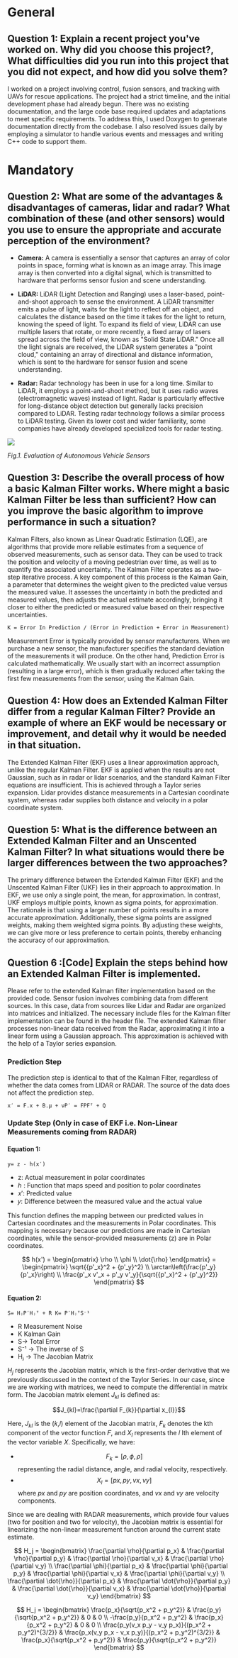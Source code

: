 # General
## Question 1: Explain a recent project you've worked on. Why did you choose this project?, What difficulties did you run into this project that you did not expect, and how did you solve them?

I worked on a project involving control, fusion sensors, and tracking with UAVs for rescue applications. The project had a strict timeline, and the initial development phase had already begun. There was no existing documentation, and the large code base required updates and adaptations to meet specific requirements. To address this, I used Doxygen to generate documentation directly from the codebase. I also resolved issues daily by employing a simulator to handle various events and messages and writing C++ code to support them.

# Mandatory
## Question 2: What are some of the advantages & disadvantages of cameras, lidar and radar? What combination of these (and other sensors) would you use to ensure the appropriate and accurate perception of the environment?

* **Camera:** A camera is essentially a sensor that captures an array of color points in space, forming what is known as an image array. This image array is then converted into a digital signal, which is transmitted to hardware that performs sensor fusion and scene understanding.

* **LiDAR:** LiDAR (Light Detection and Ranging) uses a laser-based, point-and-shoot approach to sense the environment. A LiDAR transmitter emits a pulse of light, waits for the light to reflect off an object, and calculates the distance based on the time it takes for the light to return, knowing the speed of light. To expand its field of view, LiDAR can use multiple lasers that rotate, or more recently, a fixed array of lasers spread across the field of view, known as "Solid State LiDAR." Once all the light signals are received, the LiDAR system generates a "point cloud," containing an array of directional and distance information, which is sent to the hardware for sensor fusion and scene understanding.

* **Radar:** Radar technology has been in use for a long time. Similar to LiDAR, it employs a point-and-shoot method, but it uses radio waves (electromagnetic waves) instead of light. Radar is particularly effective for long-distance object detection but generally lacks precision compared to LiDAR. Testing radar technology follows a similar process to LiDAR testing. Given its lower cost and wider familiarity, some companies have already developed specialized tools for radar testing.

![](https://github.com/1Px-Vision/Vision-Based-Off-Road-Hazard-Detection-for-Freespace-Navigation/blob/main/Autonomous-Systems-Interview-Practice-Project/Sensor_Fusion_Table.jpg)

*Fig.1. Evaluation of Autonomous Vehicle Sensors*

## Question 3: Describe the overall process of how a basic Kalman Filter works. Where might a basic Kalman Filter be less than sufficient? How can you improve the basic algorithm to improve performance in such a situation?

Kalman Filters, also known as Linear Quadratic Estimation (LQE), are algorithms that provide more reliable estimates from a sequence of observed measurements, such as sensor data. They can be used to track the position and velocity of a moving pedestrian over time, as well as to quantify the associated uncertainty. The Kalman Filter operates as a two-step iterative process. A key component of this process is the Kalman Gain, a parameter that determines the weight given to the predicted value versus the measured value. It assesses the uncertainty in both the predicted and measured values, then adjusts the actual estimate accordingly, bringing it closer to either the predicted or measured value based on their respective uncertainties.

````
K = Error In Prediction / (Error in Prediction + Error in Measurement)
````

Measurement Error is typically provided by sensor manufacturers. When we purchase a new sensor, the manufacturer specifies the standard deviation of the measurements it will produce. On the other hand, Prediction Error is calculated mathematically. We usually start with an incorrect assumption (resulting in a large error), which is then gradually reduced after taking the first few measurements from the sensor, using the Kalman Gain.

## Question 4: How does an Extended Kalman Filter differ from a regular Kalman Filter? Provide an example of where an EKF would be necessary or improvement, and detail why it would be needed in that situation.

The Extended Kalman Filter (EKF) uses a linear approximation approach, unlike the regular Kalman Filter. EKF is applied when the results are not Gaussian, such as in radar or lidar scenarios, and the standard Kalman Filter equations are insufficient. This is achieved through a Taylor series expansion. Lidar provides distance measurements in a Cartesian coordinate system, whereas radar supplies both distance and velocity in a polar coordinate system.

## Question 5: What is the difference between an Extended Kalman Filter and an Unscented Kalman Filter? In what situations would there be larger differences between the two approaches?

The primary difference between the Extended Kalman Filter (EKF) and the Unscented Kalman Filter (UKF) lies in their approach to approximation. In EKF, we use only a single point, the mean, for approximation. In contrast, UKF employs multiple points, known as sigma points, for approximation. The rationale is that using a larger number of points results in a more accurate approximation. Additionally, these sigma points are assigned weights, making them weighted sigma points. By adjusting these weights, we can give more or less preference to certain points, thereby enhancing the accuracy of our approximation.

## Question 6 :[Code] Explain the steps behind how an Extended Kalman Filter is implemented.

Please refer to the extended Kalman filter implementation based on the provided code. Sensor fusion involves combining data from different sources. In this case, data from sources like Lidar and Radar are organized into matrices and initialized. The necessary include files for the Kalman filter implementation can be found in the header file. The extended Kalman filter processes non-linear data received from the Radar, approximating it into a linear form using a Gaussian approach. This approximation is achieved with the help of a Taylor series expansion.

### Prediction Step
The prediction step is identical to that of the Kalman Filter, regardless of whether the data comes from LIDAR or RADAR. The source of the data does not affect the prediction step.

````
x′ = F.x + B.μ + νP′ = FPFᵀ + Q
````

### Update Step (Only in case of EKF i.e. Non-Linear Measurements coming from RADAR)

#### Equation 1:

````
y= z - h(x′)
````
* z: Actual measurement in polar coordinates
* ℎ : Function that maps speed and position to polar coordinates
* 𝑥′: Predicted value
* 𝑦: Difference between the measured value and the actual value

This function defines the mapping between our predicted values in Cartesian coordinates and the measurements in Polar coordinates. This mapping is necessary because our predictions are made in Cartesian coordinates, while the sensor-provided measurements (z) are in Polar coordinates.

$$
h(x') = 
\begin{pmatrix}
\rho \\
\phi \\
\dot{\rho}
\end{pmatrix} = 
\begin{pmatrix}
\sqrt{{p'_x}^2 + {p'_y}^2} \\
\arctan\left(\frac{p'_y}{p'_x}\right) \\
\frac{p'_x v'_x + p'_y v'_y}{\sqrt{{p'_x}^2 + {p'_y}^2}}
\end{pmatrix}
$$

#### Equation 2:
````
S= HⱼP′Hⱼᵀ + R K= P′HⱼᵀS⁻¹
````
* R Measurement Noise
* K Kalman Gain
* S-> Total Error
* S⁻¹ -> The inverse of S
* Hⱼ -> The Jacobian Matrix

$H_{j}$ represents the Jacobian matrix, which is the first-order derivative that we previously discussed in the context of the Taylor Series. In our case, since we are working with matrices, we need to compute the differential in matrix form. The Jacobian matrix element $J_{kl}$ is defined as:

$$J_{kl}=\frac{\partial F_{k}}{\partial x_{l}}$$

Here, $J_{kl}$ is the (𝑘,𝑙) element of the Jacobian matrix, $F_{k}$ denotes the kth component of the vector function 𝐹, and $X_{l}$ represents the 
𝑙 lth element of the vector variable 𝑋. Specifically, we have:

* $$F_{k}=[\rho,\phi,\dot{\rho}]$$ representing the radial distance, angle, and radial velocity, respectively.
* $$X_{l}=[px,py,vx,vy]$$ where $px$ and $py$ are position coordinates, and $vx$ and $vy$ are velocity components.

Since we are dealing with RADAR measurements, which provide four values (two for position and two for velocity), the Jacobian matrix is essential for linearizing the non-linear measurement function around the current state estimate.

$$ H_j = \begin{bmatrix}
\frac{\partial \rho}{\partial p_x} & \frac{\partial \rho}{\partial p_y} & \frac{\partial \rho}{\partial v_x} & \frac{\partial \rho}{\partial v_y} \\
\frac{\partial \phi}{\partial p_x} & \frac{\partial \phi}{\partial p_y} & \frac{\partial \phi}{\partial v_x} & \frac{\partial \phi}{\partial v_y} \\
\frac{\partial \dot{\rho}}{\partial p_x} & \frac{\partial \dot{\rho}}{\partial p_y} & \frac{\partial \dot{\rho}}{\partial v_x} & \frac{\partial \dot{\rho}}{\partial v_y}
\end{bmatrix}
$$

$$ H_j = \begin{bmatrix}
\frac{p_x}{\sqrt{p_x^2 + p_y^2}} & \frac{p_y}{\sqrt{p_x^2 + p_y^2}} & 0 & 0 \\
-\frac{p_y}{p_x^2 + p_y^2} & \frac{p_x}{p_x^2 + p_y^2} & 0 & 0 \\
\frac{p_y(v_x p_y - v_y p_x)}{(p_x^2 + p_y^2)^{3/2}} & \frac{p_x(v_y p_x - v_x p_y)}{(p_x^2 + p_y^2)^{3/2}} & \frac{p_x}{\sqrt{p_x^2 + p_y^2}} & \frac{p_y}{\sqrt{p_x^2 + p_y^2}}
\end{bmatrix}
$$


